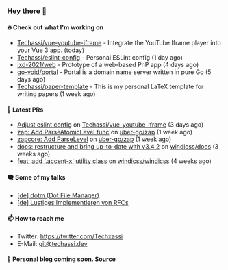 ### Hey there 👋

#### 🔥 Check out what I'm working on


- [Techassi/vue-youtube-iframe](https://github.com/Techassi/vue-youtube-iframe) - Integrate the YouTube Iframe player into your Vue 3 app. (today)
- [Techassi/eslint-config](https://github.com/Techassi/eslint-config) - Personal ESLint config (1 day ago)
- [ixd-2021/web](https://github.com/ixd-2021/web) - Prototype of a web-based PnP app (4 days ago)
- [go-void/portal](https://github.com/go-void/portal) - Portal is a domain name server written in pure Go (5 days ago)
- [Techassi/paper-template](https://github.com/Techassi/paper-template) - This is my personal LaTeX template for writing papers (1 week ago)

#### 🧪 Latest PRs


- [Adjust eslint config](https://github.com/Techassi/vue-youtube-iframe/pull/9) on [Techassi/vue-youtube-iframe](https://github.com/Techassi/vue-youtube-iframe) (3 days ago)
- [zap: Add ParseAtomicLevel func](https://github.com/uber-go/zap/pull/1048) on [uber-go/zap](https://github.com/uber-go/zap) (1 week ago)
- [zapcore: Add ParseLevel](https://github.com/uber-go/zap/pull/1047) on [uber-go/zap](https://github.com/uber-go/zap) (1 week ago)
- [docs: restructure and bring up-to-date with v3.4.2](https://github.com/windicss/docs/pull/149) on [windicss/docs](https://github.com/windicss/docs) (3 weeks ago)
- [feat: add &#39;.accent-x&#39; utility class](https://github.com/windicss/windicss/pull/637) on [windicss/windicss](https://github.com/windicss/windicss) (4 weeks ago)

#### 🗨 Some of my talks

- [[de] dotm (Dot File Manager)](https://github.com/Techassi/talks/tree/main/2021-06-24)
- [[de] Lustiges Implementieren von RFCs](https://github.com/Techassi/talks/tree/main/2021-12-20)

#### 📫 How to reach me

- Twitter: https://twitter.com/Techxassi
- E-Mail: git@techassi.dev

#### 📃 Personal blog coming soon. [Source](https://github.com/Techassi/blog)
